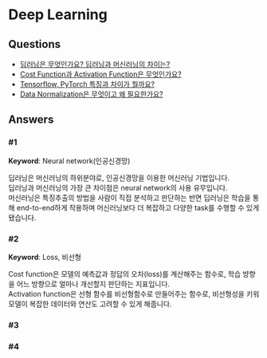 # Deep Learning  

## Questions  
* [딥러닝은 무엇인가요? 딥러닝과 머신러닝의 차이는?](#1)  
* [Cost Function과 Activation Function은 무엇인가요?](#2)  
* [Tensorflow, PyTorch 특징과 차이가 뭘까요?](#3)  
* [Data Normalization은 무엇이고 왜 필요한가요?](#4)  

## Answers  
### #1
**Keyword**: Neural network(인공신경망)

딥러닝은 머신러닝의 하위분야로, 인공신경망을 이용한 머신러닝 기법입니다.  
딥러닝과 머신러닝의 가장 큰 차이점은 neural network의 사용 유무입니다.  
머신러닝은 특징추출의 방법을 사람이 직접 분석하고 판단하는 반면 딥러닝은 학습을 통해 end-to-end하게 작용하며 머신러닝보다 더 복잡하고 다양한 task를 수행할 수 있게 됐습니다.


### #2
**Keyword**: Loss, 비선형

Cost function은 모델의 예측값과 정답의 오차(loss)를 계산해주는 함수로, 학습 뱡향을 어느 방향으로 얼마나 개선할지 판단하는 지표입니다.  
Activation function은 선형 함수를 비선형함수로 만들어주는 함수로, 비선형성을 키워 모델이 복잡한 데이터와 연산도 고려할 수 있게 해줍니다.

### #3


### #4